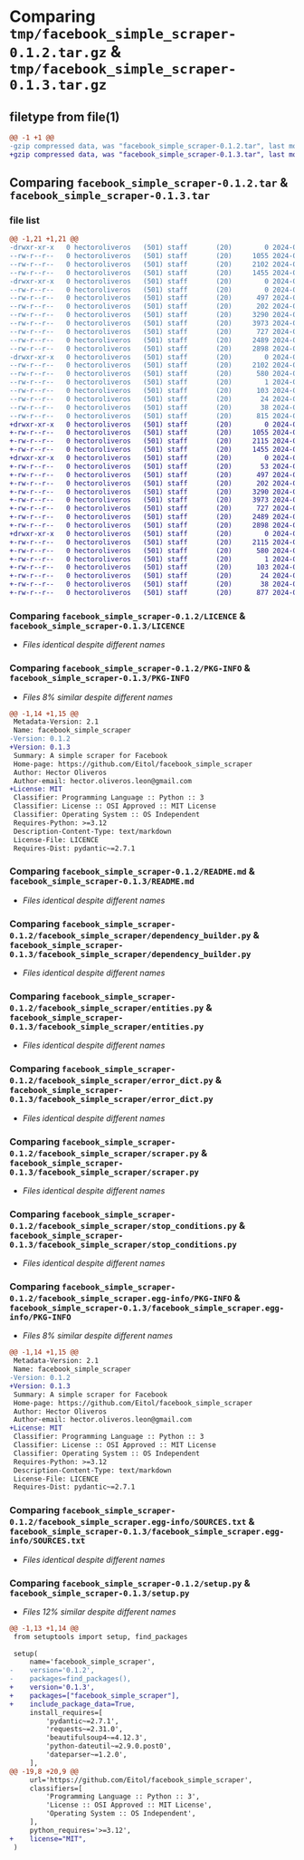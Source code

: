# Comparing `tmp/facebook_simple_scraper-0.1.2.tar.gz` & `tmp/facebook_simple_scraper-0.1.3.tar.gz`

## filetype from file(1)

```diff
@@ -1 +1 @@
-gzip compressed data, was "facebook_simple_scraper-0.1.2.tar", last modified: Tue May 28 12:05:30 2024, max compression
+gzip compressed data, was "facebook_simple_scraper-0.1.3.tar", last modified: Tue May 28 12:47:01 2024, max compression
```

## Comparing `facebook_simple_scraper-0.1.2.tar` & `facebook_simple_scraper-0.1.3.tar`

### file list

```diff
@@ -1,21 +1,21 @@
-drwxr-xr-x   0 hectoroliveros   (501) staff       (20)        0 2024-05-28 12:05:30.649131 facebook_simple_scraper-0.1.2/
--rw-r--r--   0 hectoroliveros   (501) staff       (20)     1055 2024-05-27 21:08:24.000000 facebook_simple_scraper-0.1.2/LICENCE
--rw-r--r--   0 hectoroliveros   (501) staff       (20)     2102 2024-05-28 12:05:30.648946 facebook_simple_scraper-0.1.2/PKG-INFO
--rw-r--r--   0 hectoroliveros   (501) staff       (20)     1455 2024-05-27 21:02:09.000000 facebook_simple_scraper-0.1.2/README.md
-drwxr-xr-x   0 hectoroliveros   (501) staff       (20)        0 2024-05-28 12:05:30.647941 facebook_simple_scraper-0.1.2/facebook_simple_scraper/
--rw-r--r--   0 hectoroliveros   (501) staff       (20)        0 2024-05-27 21:04:17.000000 facebook_simple_scraper-0.1.2/facebook_simple_scraper/__init__.py
--rw-r--r--   0 hectoroliveros   (501) staff       (20)      497 2024-05-21 22:19:56.000000 facebook_simple_scraper-0.1.2/facebook_simple_scraper/credentials_ring.py
--rw-r--r--   0 hectoroliveros   (501) staff       (20)      202 2024-05-21 22:19:56.000000 facebook_simple_scraper-0.1.2/facebook_simple_scraper/default_values.py
--rw-r--r--   0 hectoroliveros   (501) staff       (20)     3290 2024-05-27 22:05:24.000000 facebook_simple_scraper-0.1.2/facebook_simple_scraper/dependency_builder.py
--rw-r--r--   0 hectoroliveros   (501) staff       (20)     3973 2024-05-28 11:49:34.000000 facebook_simple_scraper-0.1.2/facebook_simple_scraper/entities.py
--rw-r--r--   0 hectoroliveros   (501) staff       (20)      727 2024-05-21 19:24:05.000000 facebook_simple_scraper-0.1.2/facebook_simple_scraper/error_dict.py
--rw-r--r--   0 hectoroliveros   (501) staff       (20)     2489 2024-05-21 22:31:37.000000 facebook_simple_scraper-0.1.2/facebook_simple_scraper/scraper.py
--rw-r--r--   0 hectoroliveros   (501) staff       (20)     2898 2024-05-21 16:26:34.000000 facebook_simple_scraper-0.1.2/facebook_simple_scraper/stop_conditions.py
-drwxr-xr-x   0 hectoroliveros   (501) staff       (20)        0 2024-05-28 12:05:30.648740 facebook_simple_scraper-0.1.2/facebook_simple_scraper.egg-info/
--rw-r--r--   0 hectoroliveros   (501) staff       (20)     2102 2024-05-28 12:05:30.000000 facebook_simple_scraper-0.1.2/facebook_simple_scraper.egg-info/PKG-INFO
--rw-r--r--   0 hectoroliveros   (501) staff       (20)      580 2024-05-28 12:05:30.000000 facebook_simple_scraper-0.1.2/facebook_simple_scraper.egg-info/SOURCES.txt
--rw-r--r--   0 hectoroliveros   (501) staff       (20)        1 2024-05-28 12:05:30.000000 facebook_simple_scraper-0.1.2/facebook_simple_scraper.egg-info/dependency_links.txt
--rw-r--r--   0 hectoroliveros   (501) staff       (20)      103 2024-05-28 12:05:30.000000 facebook_simple_scraper-0.1.2/facebook_simple_scraper.egg-info/requires.txt
--rw-r--r--   0 hectoroliveros   (501) staff       (20)       24 2024-05-28 12:05:30.000000 facebook_simple_scraper-0.1.2/facebook_simple_scraper.egg-info/top_level.txt
--rw-r--r--   0 hectoroliveros   (501) staff       (20)       38 2024-05-28 12:05:30.649182 facebook_simple_scraper-0.1.2/setup.cfg
--rw-r--r--   0 hectoroliveros   (501) staff       (20)      815 2024-05-28 12:05:15.000000 facebook_simple_scraper-0.1.2/setup.py
+drwxr-xr-x   0 hectoroliveros   (501) staff       (20)        0 2024-05-28 12:47:01.381416 facebook_simple_scraper-0.1.3/
+-rw-r--r--   0 hectoroliveros   (501) staff       (20)     1055 2024-05-27 21:08:24.000000 facebook_simple_scraper-0.1.3/LICENCE
+-rw-r--r--   0 hectoroliveros   (501) staff       (20)     2115 2024-05-28 12:47:01.381223 facebook_simple_scraper-0.1.3/PKG-INFO
+-rw-r--r--   0 hectoroliveros   (501) staff       (20)     1455 2024-05-27 21:02:09.000000 facebook_simple_scraper-0.1.3/README.md
+drwxr-xr-x   0 hectoroliveros   (501) staff       (20)        0 2024-05-28 12:47:01.380213 facebook_simple_scraper-0.1.3/facebook_simple_scraper/
+-rw-r--r--   0 hectoroliveros   (501) staff       (20)       53 2024-05-28 12:45:46.000000 facebook_simple_scraper-0.1.3/facebook_simple_scraper/__init__.py
+-rw-r--r--   0 hectoroliveros   (501) staff       (20)      497 2024-05-21 22:19:56.000000 facebook_simple_scraper-0.1.3/facebook_simple_scraper/credentials_ring.py
+-rw-r--r--   0 hectoroliveros   (501) staff       (20)      202 2024-05-21 22:19:56.000000 facebook_simple_scraper-0.1.3/facebook_simple_scraper/default_values.py
+-rw-r--r--   0 hectoroliveros   (501) staff       (20)     3290 2024-05-27 22:05:24.000000 facebook_simple_scraper-0.1.3/facebook_simple_scraper/dependency_builder.py
+-rw-r--r--   0 hectoroliveros   (501) staff       (20)     3973 2024-05-28 11:49:34.000000 facebook_simple_scraper-0.1.3/facebook_simple_scraper/entities.py
+-rw-r--r--   0 hectoroliveros   (501) staff       (20)      727 2024-05-21 19:24:05.000000 facebook_simple_scraper-0.1.3/facebook_simple_scraper/error_dict.py
+-rw-r--r--   0 hectoroliveros   (501) staff       (20)     2489 2024-05-21 22:31:37.000000 facebook_simple_scraper-0.1.3/facebook_simple_scraper/scraper.py
+-rw-r--r--   0 hectoroliveros   (501) staff       (20)     2898 2024-05-21 16:26:34.000000 facebook_simple_scraper-0.1.3/facebook_simple_scraper/stop_conditions.py
+drwxr-xr-x   0 hectoroliveros   (501) staff       (20)        0 2024-05-28 12:47:01.381001 facebook_simple_scraper-0.1.3/facebook_simple_scraper.egg-info/
+-rw-r--r--   0 hectoroliveros   (501) staff       (20)     2115 2024-05-28 12:47:01.000000 facebook_simple_scraper-0.1.3/facebook_simple_scraper.egg-info/PKG-INFO
+-rw-r--r--   0 hectoroliveros   (501) staff       (20)      580 2024-05-28 12:47:01.000000 facebook_simple_scraper-0.1.3/facebook_simple_scraper.egg-info/SOURCES.txt
+-rw-r--r--   0 hectoroliveros   (501) staff       (20)        1 2024-05-28 12:47:01.000000 facebook_simple_scraper-0.1.3/facebook_simple_scraper.egg-info/dependency_links.txt
+-rw-r--r--   0 hectoroliveros   (501) staff       (20)      103 2024-05-28 12:47:01.000000 facebook_simple_scraper-0.1.3/facebook_simple_scraper.egg-info/requires.txt
+-rw-r--r--   0 hectoroliveros   (501) staff       (20)       24 2024-05-28 12:47:01.000000 facebook_simple_scraper-0.1.3/facebook_simple_scraper.egg-info/top_level.txt
+-rw-r--r--   0 hectoroliveros   (501) staff       (20)       38 2024-05-28 12:47:01.381455 facebook_simple_scraper-0.1.3/setup.cfg
+-rw-r--r--   0 hectoroliveros   (501) staff       (20)      877 2024-05-28 12:46:37.000000 facebook_simple_scraper-0.1.3/setup.py
```

### Comparing `facebook_simple_scraper-0.1.2/LICENCE` & `facebook_simple_scraper-0.1.3/LICENCE`

 * *Files identical despite different names*

### Comparing `facebook_simple_scraper-0.1.2/PKG-INFO` & `facebook_simple_scraper-0.1.3/PKG-INFO`

 * *Files 8% similar despite different names*

```diff
@@ -1,14 +1,15 @@
 Metadata-Version: 2.1
 Name: facebook_simple_scraper
-Version: 0.1.2
+Version: 0.1.3
 Summary: A simple scraper for Facebook
 Home-page: https://github.com/Eitol/facebook_simple_scraper
 Author: Hector Oliveros
 Author-email: hector.oliveros.leon@gmail.com
+License: MIT
 Classifier: Programming Language :: Python :: 3
 Classifier: License :: OSI Approved :: MIT License
 Classifier: Operating System :: OS Independent
 Requires-Python: >=3.12
 Description-Content-Type: text/markdown
 License-File: LICENCE
 Requires-Dist: pydantic~=2.7.1
```

### Comparing `facebook_simple_scraper-0.1.2/README.md` & `facebook_simple_scraper-0.1.3/README.md`

 * *Files identical despite different names*

### Comparing `facebook_simple_scraper-0.1.2/facebook_simple_scraper/dependency_builder.py` & `facebook_simple_scraper-0.1.3/facebook_simple_scraper/dependency_builder.py`

 * *Files identical despite different names*

### Comparing `facebook_simple_scraper-0.1.2/facebook_simple_scraper/entities.py` & `facebook_simple_scraper-0.1.3/facebook_simple_scraper/entities.py`

 * *Files identical despite different names*

### Comparing `facebook_simple_scraper-0.1.2/facebook_simple_scraper/error_dict.py` & `facebook_simple_scraper-0.1.3/facebook_simple_scraper/error_dict.py`

 * *Files identical despite different names*

### Comparing `facebook_simple_scraper-0.1.2/facebook_simple_scraper/scraper.py` & `facebook_simple_scraper-0.1.3/facebook_simple_scraper/scraper.py`

 * *Files identical despite different names*

### Comparing `facebook_simple_scraper-0.1.2/facebook_simple_scraper/stop_conditions.py` & `facebook_simple_scraper-0.1.3/facebook_simple_scraper/stop_conditions.py`

 * *Files identical despite different names*

### Comparing `facebook_simple_scraper-0.1.2/facebook_simple_scraper.egg-info/PKG-INFO` & `facebook_simple_scraper-0.1.3/facebook_simple_scraper.egg-info/PKG-INFO`

 * *Files 8% similar despite different names*

```diff
@@ -1,14 +1,15 @@
 Metadata-Version: 2.1
 Name: facebook_simple_scraper
-Version: 0.1.2
+Version: 0.1.3
 Summary: A simple scraper for Facebook
 Home-page: https://github.com/Eitol/facebook_simple_scraper
 Author: Hector Oliveros
 Author-email: hector.oliveros.leon@gmail.com
+License: MIT
 Classifier: Programming Language :: Python :: 3
 Classifier: License :: OSI Approved :: MIT License
 Classifier: Operating System :: OS Independent
 Requires-Python: >=3.12
 Description-Content-Type: text/markdown
 License-File: LICENCE
 Requires-Dist: pydantic~=2.7.1
```

### Comparing `facebook_simple_scraper-0.1.2/facebook_simple_scraper.egg-info/SOURCES.txt` & `facebook_simple_scraper-0.1.3/facebook_simple_scraper.egg-info/SOURCES.txt`

 * *Files identical despite different names*

### Comparing `facebook_simple_scraper-0.1.2/setup.py` & `facebook_simple_scraper-0.1.3/setup.py`

 * *Files 12% similar despite different names*

```diff
@@ -1,13 +1,14 @@
 from setuptools import setup, find_packages
 
 setup(
     name='facebook_simple_scraper',
-    version='0.1.2',
-    packages=find_packages(),
+    version='0.1.3',
+    packages=["facebook_simple_scraper"],
+    include_package_data=True,
     install_requires=[
         'pydantic~=2.7.1',
         'requests~=2.31.0',
         'beautifulsoup4~=4.12.3',
         'python-dateutil~=2.9.0.post0',
         'dateparser~=1.2.0',
     ],
@@ -19,8 +20,9 @@
     url='https://github.com/Eitol/facebook_simple_scraper',
     classifiers=[
         'Programming Language :: Python :: 3',
         'License :: OSI Approved :: MIT License',
         'Operating System :: OS Independent',
     ],
     python_requires='>=3.12',
+    license="MIT",
 )
```

